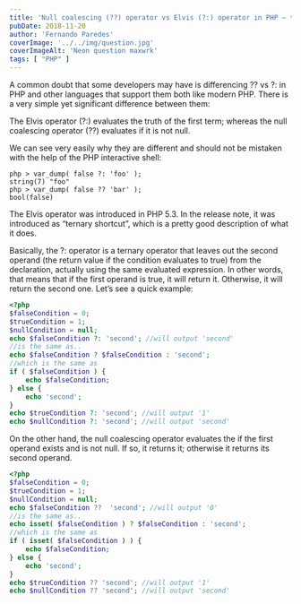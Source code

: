 ```yaml
---
title: 'Null coalescing (??) operator vs Elvis (?:) operator in PHP – they are different!'
pubDate: 2018-11-20
author: 'Fernando Paredes'
coverImage: '../../img/question.jpg'
coverImageAlt: 'Neon question maxwrk'
tags: [ "PHP" ]
---
```


A common doubt that some developers may have is differencing ?? vs ?: in PHP and other languages that support them both
like modern PHP. There is a very simple yet significant difference between them:

The Elvis operator (?:) evaluates the truth of the first term; whereas the null coalescing operator (??) evaluates if
it is not null.

We can see very easily why they are different and should not be mistaken with the help of the PHP interactive shell:

```shell
php > var_dump( false ?: 'foo' );
string(7) "foo"
php > var_dump( false ?? 'bar' );
bool(false)
```

The Elvis operator was introduced in PHP 5.3. In the release note, it was introduced as “ternary shortcut”, which is a
pretty good description of what it does.

Basically, the ?: operator is a ternary operator that leaves out the second operand (the return value if the condition
evaluates to true) from the declaration, actually using the same evaluated expression. In other words, that means that
if the first operand is true, it will return it. Otherwise, it will return the second one. Let’s see a quick example:

```php
<?php
$falseCondition = 0;
$trueCondition = 1;
$nullCondition = null;
echo $falseCondition ?: 'second'; //will output 'second'
//is the same as..
echo $falseCondition ? $falseCondition : 'second';
//which is the same as
if ( $falseCondition ) {
    echo $falseCondition;
} else {
    echo 'second';
}
echo $trueCondition ?: 'second'; //will output '1'
echo $nullCondition ?: 'second'; //will output 'second'
```

On the other hand, the null coalescing operator evaluates the if the first operand exists and is not null. If so, it
returns it; otherwise it returns its second operand.

```php
<?php
$falseCondition = 0;
$trueCondition = 1;
$nullCondition = null;
echo $falseCondition ??  'second'; //will output '0'
//is the same as..
echo isset( $falseCondition ) ? $falseCondition : 'second';
//which is the same as
if ( isset( $falseCondition ) ) {
    echo $falseCondition;
} else {
    echo 'second';
}
echo $trueCondition ?? 'second'; //will output '1'
echo $nullCondition ?? 'second'; //will output 'second'
```
